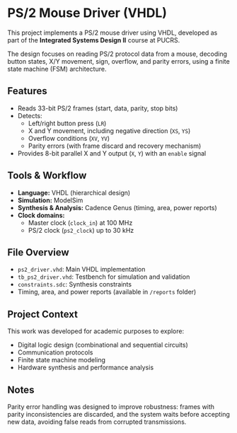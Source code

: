 # PS/2 Mouse Driver (VHDL)

This project implements a PS/2 mouse driver using VHDL, developed as part of the **Integrated Systems Design II** course at PUCRS.

The design focuses on reading PS/2 protocol data from a mouse, decoding button states, X/Y movement, sign, overflow, and parity errors, using a finite state machine (FSM) architecture.

## Features

- Reads 33-bit PS/2 frames (start, data, parity, stop bits)
- Detects:
  - Left/right button press (`LR`)
  - X and Y movement, including negative direction (`XS`, `YS`)
  - Overflow conditions (`XV`, `YV`)
  - Parity errors (with frame discard and recovery mechanism)
- Provides 8-bit parallel X and Y output (`X`, `Y`) with an `enable` signal

## Tools & Workflow

- **Language:** VHDL (hierarchical design)
- **Simulation:** ModelSim
- **Synthesis & Analysis:** Cadence Genus (timing, area, power reports)
- **Clock domains:**
  - Master clock (`clock_in`) at 100 MHz
  - PS/2 clock (`ps2_clock`) up to 30 kHz

## File Overview

- `ps2_driver.vhd`: Main VHDL implementation
- `tb_ps2_driver.vhd`: Testbench for simulation and validation
- `constraints.sdc`: Synthesis constraints
- Timing, area, and power reports (available in `/reports` folder)

## Project Context

This work was developed for academic purposes to explore:
- Digital logic design (combinational and sequential circuits)
- Communication protocols
- Finite state machine modeling
- Hardware synthesis and performance analysis

## Notes

Parity error handling was designed to improve robustness: frames with parity inconsistencies are discarded, and the system waits before accepting new data, avoiding false reads from corrupted transmissions.

